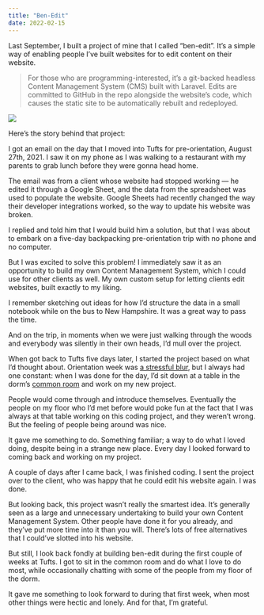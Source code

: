 ```yaml
---
title: "Ben-Edit"
date: 2022-02-15
---
```


Last September, I built a project of mine that I called “ben-edit”. It’s a simple way of enabling people I’ve built websites for to edit content on their website.

> For those who are programming-interested, it’s a git-backed headless Content Management System (CMS) built with Laravel. Edits are committed to GitHub in the repo alongside the website’s code, which causes the static site to be automatically rebuilt and redeployed.

![](/posts/ben-edit/image-12.png)

Here’s the story behind that project:

I got an email on the day that I moved into Tufts for pre-orientation, August 27th, 2021. I saw it on my phone as I was walking to a restaurant with my parents to grab lunch before they were gonna head home.

The email was from a client whose website had stopped working — he edited it through a Google Sheet, and the data from the spreadsheet was used to populate the website. Google Sheets had recently changed the way their developer integrations worked, so the way to update his website was broken.

I replied and told him that I would build him a solution, but that I was about to embark on a five-day backpacking pre-orientation trip with no phone and no computer.

But I was excited to solve this problem! I immediately saw it as an opportunity to build my own Content Management System, which I could use for other clients as well. My own custom setup for letting clients edit websites, built exactly to my liking.

I remember sketching out ideas for how I’d structure the data in a small notebook while on the bus to New Hampshire. It was a great way to pass the time.

And on the trip, in moments when we were just walking through the woods and everybody was silently in their own heads, I’d mull over the project.

When got back to Tufts five days later, I started the project based on what I’d thought about. Orientation week was [a stressful blur](https://benborgers.com/posts/o-week), but I always had one constant: when I was done for the day, I’d sit down at a table in the dorm’s [common room](https://benborgers.com/posts/common-room) and work on my new project.

People would come through and introduce themselves. Eventually the people on my floor who I’d met before would poke fun at the fact that I was always at that table working on this coding project, and they weren’t wrong. But the feeling of people being around was nice.

It gave me something to do. Something familiar; a way to do what I loved doing, despite being in a strange new place. Every day I looked forward to coming back and working on my project.

A couple of days after I came back, I was finished coding. I sent the project over to the client, who was happy that he could edit his website again. I was done.

But looking back, this project wasn’t really the smartest idea. It’s generally seen as a large and unnecessary undertaking to build your own Content Management System. Other people have done it for you already, and they’ve put more time into it than you will. There’s lots of free alternatives that I could’ve slotted into his website.

But still, I look back fondly at building ben-edit during the first couple of weeks at Tufts. I got to sit in the common room and do what I love to do most, while occasionally chatting with some of the people from my floor of the dorm.

It gave me something to look forward to during that first week, when most other things were hectic and lonely. And for that, I’m grateful.
